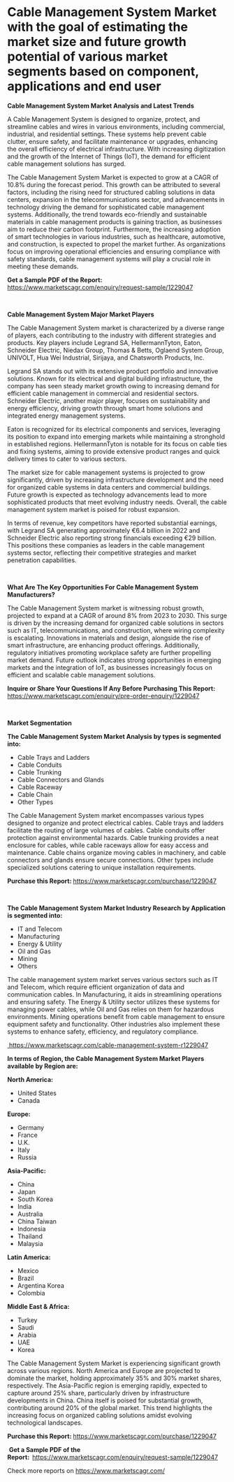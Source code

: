 <p><h1>Cable Management System Market with the goal of estimating the market size and future growth potential of various market segments based on component, applications and end user</h1></p><p><strong>Cable Management System Market Analysis and Latest Trends</strong></p>
<p><p>A Cable Management System is designed to organize, protect, and streamline cables and wires in various environments, including commercial, industrial, and residential settings. These systems help prevent cable clutter, ensure safety, and facilitate maintenance or upgrades, enhancing the overall efficiency of electrical infrastructure. With increasing digitization and the growth of the Internet of Things (IoT), the demand for efficient cable management solutions has surged.</p><p>The Cable Management System Market is expected to grow at a CAGR of 10.8% during the forecast period. This growth can be attributed to several factors, including the rising need for structured cabling solutions in data centers, expansion in the telecommunications sector, and advancements in technology driving the demand for sophisticated cable management systems. Additionally, the trend towards eco-friendly and sustainable materials in cable management products is gaining traction, as businesses aim to reduce their carbon footprint. Furthermore, the increasing adoption of smart technologies in various industries, such as healthcare, automotive, and construction, is expected to propel the market further. As organizations focus on improving operational efficiencies and ensuring compliance with safety standards, cable management systems will play a crucial role in meeting these demands.</p></p>
<p><strong>Get a Sample PDF of the Report:&nbsp;</strong> <a href="https://www.marketscagr.com/enquiry/request-sample/1229047?utm_campaign=2039&utm_medium=2&utm_source=Github&utm_content=ia&utm_term=10032025&utm_id=cable-management-system">https://www.marketscagr.com/enquiry/request-sample/1229047</a></p>
<p>&nbsp;</p>
<p><strong>Cable Management System Major Market Players</strong></p>
<p><p>The Cable Management System market is characterized by a diverse range of players, each contributing to the industry with different strategies and products. Key players include Legrand SA, HellermannTyton, Eaton, Schneider Electric, Niedax Group, Thomas & Betts, Oglaend System Group, UNIVOLT, Hua Wei Industrial, Sirijaya, and Chatsworth Products, Inc.</p><p>Legrand SA stands out with its extensive product portfolio and innovative solutions. Known for its electrical and digital building infrastructure, the company has seen steady market growth owing to increasing demand for efficient cable management in commercial and residential sectors. Schneider Electric, another major player, focuses on sustainability and energy efficiency, driving growth through smart home solutions and integrated energy management systems.</p><p>Eaton is recognized for its electrical components and services, leveraging its position to expand into emerging markets while maintaining a stronghold in established regions. HellermannTyton is notable for its focus on cable ties and fixing systems, aiming to provide extensive product ranges and quick delivery times to cater to various sectors.</p><p>The market size for cable management systems is projected to grow significantly, driven by increasing infrastructure development and the need for organized cable systems in data centers and commercial buildings. Future growth is expected as technology advancements lead to more sophisticated products that meet evolving industry needs. Overall, the cable management system market is poised for robust expansion.</p><p>In terms of revenue, key competitors have reported substantial earnings, with Legrand SA generating approximately €6.4 billion in 2022 and Schneider Electric also reporting strong financials exceeding €29 billion. This positions these companies as leaders in the cable management systems sector, reflecting their competitive strategies and market penetration capabilities.</p></p>
<p>&nbsp;</p>
<p><strong>What Are The Key Opportunities For Cable Management System Manufacturers?</strong></p>
<p><p>The Cable Management System market is witnessing robust growth, projected to expand at a CAGR of around 8% from 2023 to 2030. This surge is driven by the increasing demand for organized cable solutions in sectors such as IT, telecommunications, and construction, where wiring complexity is escalating. Innovations in materials and design, alongside the rise of smart infrastructure, are enhancing product offerings. Additionally, regulatory initiatives promoting workplace safety are further propelling market demand. Future outlook indicates strong opportunities in emerging markets and the integration of IoT, as businesses increasingly focus on efficient and scalable cable management solutions.</p></p>
<p><strong>Inquire or Share Your Questions If Any Before Purchasing This Report:</strong> <a href="https://www.marketscagr.com/enquiry/pre-order-enquiry/1229047?utm_campaign=2039&utm_medium=2&utm_source=Github&utm_content=ia&utm_term=10032025&utm_id=cable-management-system">https://www.marketscagr.com/enquiry/pre-order-enquiry/1229047</a></p>
<p>&nbsp;</p>
<p><strong>Market Segmentation</strong></p>
<p><strong>The Cable Management System Market Analysis by types is segmented into:</strong></p>
<p><ul><li>Cable Trays and Ladders</li><li>Cable Conduits</li><li>Cable Trunking</li><li>Cable Connectors and Glands</li><li>Cable Raceway</li><li>Cable Chain</li><li>Other Types</li></ul></p>
<p><p>The Cable Management System market encompasses various types designed to organize and protect electrical cables. Cable trays and ladders facilitate the routing of large volumes of cables. Cable conduits offer protection against environmental hazards. Cable trunking provides a neat enclosure for cables, while cable raceways allow for easy access and maintenance. Cable chains organize moving cables in machinery, and cable connectors and glands ensure secure connections. Other types include specialized solutions catering to unique installation requirements.</p></p>
<p><strong>Purchase this Report:&nbsp;</strong><a href="https://www.marketscagr.com/purchase/1229047?utm_campaign=2039&utm_medium=2&utm_source=Github&utm_content=ia&utm_term=10032025&utm_id=cable-management-system">https://www.marketscagr.com/purchase/1229047</a></p>
<p>&nbsp;</p>
<p><strong>The Cable Management System Market Industry Research by Application is segmented into:</strong></p>
<p><ul><li>IT and Telecom</li><li>Manufacturing</li><li>Energy & Utility</li><li>Oil and Gas</li><li>Mining</li><li>Others</li></ul></p>
<p><p>The cable management system market serves various sectors such as IT and Telecom, which require efficient organization of data and communication cables. In Manufacturing, it aids in streamlining operations and ensuring safety. The Energy & Utility sector utilizes these systems for managing power cables, while Oil and Gas relies on them for hazardous environments. Mining operations benefit from cable management to ensure equipment safety and functionality. Other industries also implement these systems to enhance safety, efficiency, and regulatory compliance.</p></p>
<p><a href="https://www.marketscagr.com/cable-management-system-r1229047?utm_campaign=2039&utm_medium=2&utm_source=Github&utm_content=ia&utm_term=10032025&utm_id=cable-management-system">&nbsp;https://www.marketscagr.com/cable-management-system-r1229047</a></p>
<p><strong>In terms of Region, the Cable Management System Market Players available by Region are:</strong></p>
<p>
    <p> <strong> North America: </strong>
        <ul>
            <li>United States</li>
            <li>Canada</li>
        </ul>
        </p> 
    <p> <strong> Europe: </strong>
        <ul>
            <li>Germany</li>
            <li>France</li>
            <li>U.K.</li>
            <li>Italy</li>
            <li>Russia</li>
        </ul>
        </p> 
    <p> <strong> Asia-Pacific: </strong>
        <ul>
            <li>China</li>
            <li>Japan</li>
            <li>South Korea</li>
            <li>India</li>
            <li>Australia</li>
            <li>China Taiwan</li>
            <li>Indonesia</li>
            <li>Thailand</li>
            <li>Malaysia</li>
        </ul>
        </p> 
    <p> <strong> Latin America: </strong>
        <ul>
            <li>Mexico</li>
            <li>Brazil</li>
            <li>Argentina Korea</li>
            <li>Colombia</li>
        </ul>
        </p> 
    <p> <strong> Middle East & Africa: </strong>
        <ul>
            <li>Turkey</li>
            <li>Saudi</li>
            <li>Arabia</li>
            <li>UAE</li>
            <li>Korea</li>
        </ul>
    </p>
    </p>
<p><p>The Cable Management System Market is experiencing significant growth across various regions. North America and Europe are projected to dominate the market, holding approximately 35% and 30% market shares, respectively. The Asia-Pacific region is emerging rapidly, expected to capture around 25% share, particularly driven by infrastructure developments in China. China itself is poised for substantial growth, contributing around 20% of the global market. This trend highlights the increasing focus on organized cabling solutions amidst evolving technological landscapes.</p></p>
<p><strong>Purchase this Report: </strong><a href="https://www.marketscagr.com/purchase/1229047?utm_campaign=2039&utm_medium=2&utm_source=Github&utm_content=ia&utm_term=10032025&utm_id=cable-management-system">https://www.marketscagr.com/purchase/1229047</a></p>
<p>&nbsp;<strong>Get a Sample PDF of the Report:&nbsp;&nbsp;</strong><a href="https://www.marketscagr.com/enquiry/request-sample/1229047?utm_campaign=2039&utm_medium=2&utm_source=Github&utm_content=ia&utm_term=10032025&utm_id=cable-management-system">https://www.marketscagr.com/enquiry/request-sample/1229047</a></p>
<p><strong></strong></p>
<p>Check more reports on <a href="https://www.marketscagr.com/?utm_campaign=2039&utm_medium=2&utm_source=Github&utm_content=ia&utm_term=10032025&utm_id=cable-management-system">https://www.marketscagr.com/</a></p>